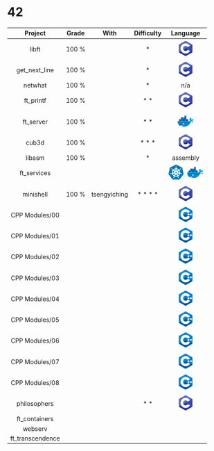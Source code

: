 # 42

|      Project     |  Grade  |       With      | Difficulty | Language |
|:----------------:|:-------:|:---------------:|:----------:|:-:|
|       libft      |  100 %  |                 |      *     | <img src="https://raw.githubusercontent.com/TerryDodre/42/master/zconfig/iconc.png" alt="c" width="40" height="40"/> |
|   get_next_line  |  100 %  |                 |      *     | <img src="https://raw.githubusercontent.com/TerryDodre/42/master/zconfig/iconc.png" alt="c" width="40" height="40"/> |
|      netwhat     |  100 %  |                 |      *     | n/a |
|     ft_printf    |  100 %  |                 |     * *    | <img src="https://raw.githubusercontent.com/TerryDodre/42/master/zconfig/iconc.png" alt="c" width="40" height="40"/> |
|     ft_server    |  100 %  |                 |     * *    | <img src="https://raw.githubusercontent.com/TerryDodre/42/master/zconfig/incondocker.png" alt="docker" width="40" height="40"/> |
|       cub3d      |  100 %  |                 |    * * *   | <img src="https://raw.githubusercontent.com/TerryDodre/42/master/zconfig/iconc.png" alt="c" width="40" height="40"/> |
|      libasm      |  100 %  |                 |      *     | assembly |
|    ft_services   |         |                 |            | <img src="https://raw.githubusercontent.com/TerryDodre/42/master/zconfig/iconkubernetes.png" alt="kubernetes" width="40" height="40"/> <img src="https://raw.githubusercontent.com/TerryDodre/42/master/zconfig/incondocker.png" alt="docker" width="40" height="40"/> |
|     minishell    |  100 %  |  tsengyiching   |   * * * *  | <img src="https://raw.githubusercontent.com/TerryDodre/42/master/zconfig/iconc.png" alt="c" width="40" height="40"/> |
|  CPP Modules/00  |         |                 |            | <img src="https://raw.githubusercontent.com/TerryDodre/42/master/zconfig/iconc++.png" alt="cpp" width="40" height="40"/> |
|  CPP Modules/01  |         |                 |            | <img src="https://raw.githubusercontent.com/TerryDodre/42/master/zconfig/iconc++.png" alt="cpp" width="40" height="40"/> |
|  CPP Modules/02  |         |                 |            |<img src="https://raw.githubusercontent.com/TerryDodre/42/master/zconfig/iconc++.png" alt="cpp" width="40" height="40"/> |
|  CPP Modules/03  |         |                 |            | <img src="https://raw.githubusercontent.com/TerryDodre/42/master/zconfig/iconc++.png" alt="cpp" width="40" height="40"/> |
|  CPP Modules/04  |         |                 |            | <img src="https://raw.githubusercontent.com/TerryDodre/42/master/zconfig/iconc++.png" alt="cpp" width="40" height="40"/> |
|  CPP Modules/05  |         |                 |            | <img src="https://raw.githubusercontent.com/TerryDodre/42/master/zconfig/iconc++.png" alt="cpp" width="40" height="40"/> |
|  CPP Modules/06  |         |                 |            | <img src="https://raw.githubusercontent.com/TerryDodre/42/master/zconfig/iconc++.png" alt="cpp" width="40" height="40"/> |
|  CPP Modules/07  |         |                 |            |  <img src="https://raw.githubusercontent.com/TerryDodre/42/master/zconfig/iconc++.png" alt="cpp" width="40" height="40"/> |
|  CPP Modules/08  |         |                 |            | <img src="https://raw.githubusercontent.com/TerryDodre/42/master/zconfig/iconc++.png" alt="cpp" width="40" height="40"/> |
|   philosophers   |         |                 |     * *    |<img src="https://raw.githubusercontent.com/TerryDodre/42/master/zconfig/iconc.png" alt="c" width="40" height="40"/> |
|   ft_containers  |         |                 |            ||
|      webserv     |         |                 |            ||
| ft_transcendence |         |                 |            ||
